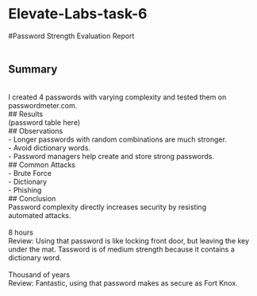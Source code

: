 # Elevate-Labs-task-6
#Password Strength Evaluation Report
<br>
<br>
## Summary
<br>
I created 4 passwords with varying complexity and tested them on passwordmeter.com.
<br>
## Results
<br>
(password table here)
<br>
## Observations
<br>
- Longer passwords with random combinations are much stronger.
<br>
- Avoid dictionary words.
<br>
- Password managers help create and store strong passwords.
<br>
## Common Attacks
<br>
- Brute Force
<br>
- Dictionary
<br>
- Phishing
<br>
## Conclusion
<br>
Password complexity directly increases security by resisting automated attacks.
<br>
<br>
8 hours
<br>
Review: Using that password is like locking front door, but leaving the key under the mat. Tassword is of medium strength because it contains a dictionary word.
<br>
<br>
Thousand of years
<br>
Review: Fantastic, using that password makes as secure as Fort Knox.
